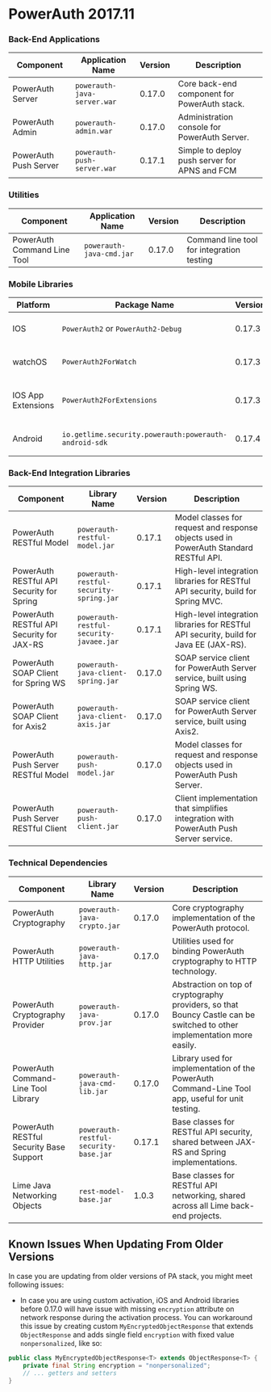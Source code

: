# PowerAuth 2017.11

### Back-End Applications

| Component | Application Name | Version | Description |
|---|---|---|---|
| PowerAuth Server | `powerauth-java-server.war` | 0.17.0 | Core back-end component for PowerAuth stack. |
| PowerAuth Admin | `powerauth-admin.war` | 0.17.0 | Administration console for PowerAuth Server. |
| PowerAuth Push Server | `powerauth-push-server.war` | 0.17.1 | Simple to deploy push server for APNS and FCM |

### Utilities

| Component | Application Name | Version | Description |
|---|---|---|---|
| PowerAuth Command Line Tool | `powerauth-java-cmd.jar` | 0.17.0 | Command line tool for integration testing |

### Mobile Libraries

| Platform | Package Name | Version | Description |
|---|---|---|---|
| IOS | `PowerAuth2` or `PowerAuth2-Debug` | 0.17.3 | A client library for IOS |
| watchOS | `PowerAuth2ForWatch` | 0.17.3 | A limited library for watchOS |
| IOS App Extensions | `PowerAuth2ForExtensions` | 0.17.3 | A limited library for IOS App Extensions |
| Android | `io.getlime.security.powerauth:powerauth-android-sdk` | 0.17.4 | A client library for Android |

### Back-End Integration Libraries

| Component | Library Name |  Version | Description |
|---|---|---|---|
| PowerAuth RESTful Model | `powerauth-restful-model.jar` | 0.17.1 | Model classes for request and response objects used in PowerAuth Standard RESTful API. |
| PowerAuth RESTful API Security for Spring | `powerauth-restful-security-spring.jar` | 0.17.1 | High-level integration libraries for RESTful API security, build for Spring MVC. |
| PowerAuth RESTful API Security for JAX-RS | `powerauth-restful-security-javaee.jar` | 0.17.1 | High-level integration libraries for RESTful API security, build for Java EE (JAX-RS). |
| PowerAuth SOAP Client for Spring WS | `powerauth-java-client-spring.jar` | 0.17.0 | SOAP service client for PowerAuth Server service, built using Spring WS. |
| PowerAuth SOAP Client for Axis2 | `powerauth-java-client-axis.jar` | 0.17.0 | SOAP service client for PowerAuth Server service, built using Axis2. |
| PowerAuth Push Server RESTful Model | `powerauth-push-model.jar` | 0.17.0 | Model classes for request and response objects used in PowerAuth Push Server. |
| PowerAuth Push Server RESTful Client | `powerauth-push-client.jar` | 0.17.0 | Client implementation that simplifies integration with PowerAuth Push Server service. |

### Technical Dependencies

| Component | Library Name | Version | Description |
|---|---|---|---|
| PowerAuth Cryptography | `powerauth-java-crypto.jar` | 0.17.0 | Core cryptography implementation of the PowerAuth protocol. |
| PowerAuth HTTP Utilities | `powerauth-java-http.jar` | 0.17.0 | Utilities used for binding PowerAuth cryptography to HTTP technology. |
| PowerAuth Cryptography Provider | `powerauth-java-prov.jar` | 0.17.0 | Abstraction on top of cryptography providers, so that Bouncy Castle can be switched to other implementation more easily. |
| PowerAuth Command-Line Tool Library | `powerauth-java-cmd-lib.jar` | 0.17.0 | Library used for implementation of the PowerAuth Command-Line Tool app, useful for unit testing. |
| PowerAuth RESTful Security Base Support | `powerauth-restful-security-base.jar` | 0.17.1 | Base classes for RESTful API security, shared between JAX-RS and Spring implementations. |
| Lime Java Networking Objects | `rest-model-base.jar` | 1.0.3 | Base classes for RESTful API networking, shared across all Lime back-end projects. |

## Known Issues When Updating From Older Versions

In case you are updating from older versions of PA stack, you might meet following issues:

- In case you are using custom activation, iOS and Android libraries before 0.17.0 will have issue with missing `encryption` attribute on network response during the activation process. You can workaround this issue by creating custom `MyEncryptedObjectResponse` that extends `ObjectResponse` and adds single field `encryption` with fixed value `nonpersonalized`, like so:

```java
public class MyEncryptedObjectResponse<T> extends ObjectResponse<T> {
    private final String encryption = "nonpersonalized";
    // ... getters and setters
}
```
